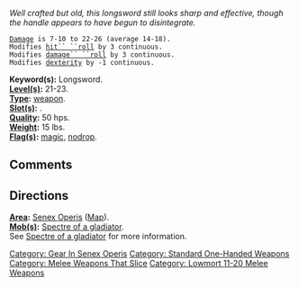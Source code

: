*Well crafted but old, this longsword still looks sharp and effective,
though the handle appears to have begun to disintegrate.*

[`Damage`](Melee_Weapon_Values "wikilink")` is 7-10 to 22-26 (average 14-18).`  
`Modifies `[`hit`` ``roll`](Hit_Roll "wikilink")` by 3 continuous.`  
`Modifies `[`damage`` ``roll`](Damage_Roll "wikilink")` by 3 continuous.`  
`Modifies `[`dexterity`](Dexterity "wikilink")` by -1 continuous.`

**Keyword(s):** Longsword.  
**[Level(s)](Object_Level "wikilink"):** 21-23.  
**[Type](:Category:_Object_Types "wikilink"):**
[weapon](:Category:_Melee_Weapons "wikilink").  
**[Slot(s)](Object_Slots "wikilink"):** <wielded>.  
**[Quality](Object_Quality "wikilink"):** 50 hps.  
**[Weight](Object_Weight "wikilink"):** 15 lbs.  
**[Flag(s)](:Category:_Object_Flags "wikilink"):**
[magic](Magic_Flag "wikilink"), [nodrop](NoDrop_Flag "wikilink").  

## Comments

## Directions

**[Area](:Category:_Areas "wikilink"):** [Senex
Operis](:Category:_Senex_Operis "wikilink")
([Map](Senex_Operis_Map "wikilink")).  
**[Mob(s)](:Category:_Mobs "wikilink"):** [Spectre of a
gladiator](Spectre_Of_A_Gladiator_(Andabata) "wikilink").  
See [Spectre of a
gladiator](Spectre_Of_A_Gladiator_(Andabata) "wikilink") for more
information.  

[Category: Gear In Senex
Operis](Category:_Gear_In_Senex_Operis "wikilink") [Category: Standard
One-Handed Weapons](Category:_Standard_One-Handed_Weapons "wikilink")
[Category: Melee Weapons That
Slice](Category:_Melee_Weapons_That_Slice "wikilink") [Category: Lowmort
11-20 Melee Weapons](Category:_Lowmort_11-20_Melee_Weapons "wikilink")

